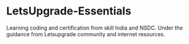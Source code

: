 # LetsUpgrade-Essentials
Learning coding and certification from skill India and NSDC.
Under the guidance from Letsupgrade community and internet resources.
